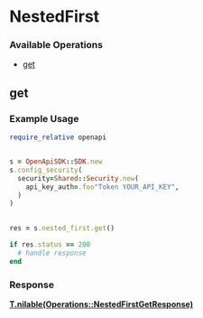 # NestedFirst


### Available Operations

* [get](#get)

## get

### Example Usage

```ruby
require_relative openapi


s = OpenApiSDK::SDK.new
s.config_security(
  security=Shared::Security.new(
    api_key_auth=.foo"Token YOUR_API_KEY",
  )
)

    
res = s.nested_first.get()

if res.status == 200
  # handle response
end

```


### Response

**[T.nilable(Operations::NestedFirstGetResponse)](../../models/operations/nestedfirstgetresponse.md)**

